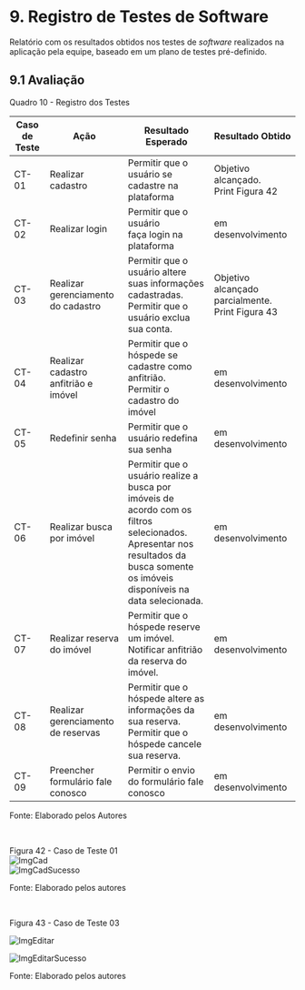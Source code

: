 # 9. Registro de Testes de Software

Relatório com os resultados obtidos nos testes de _software_ realizados na aplicação pela equipe, baseado em um plano de testes pré-definido.

## 9.1 Avaliação

Quadro 10 - Registro dos Testes

|Caso de Teste |Ação                                 |Resultado Esperado                              |Resultado Obtido                    |
|--------------|-------------------------------------|------------------------------------------------|------------------------------------|
|CT-01         |Realizar cadastro                    |Permitir que o usuário se cadastre na plataforma|Objetivo alcançado. <br> Print Figura 42 |
|CT-02         |Realizar login                       |Permitir que o usuário faça login na plataforma |em desenvolvimento                  |
|CT-03         |Realizar gerenciamento do cadastro   |Permitir que o usuário altere suas informações cadastradas.<br> Permitir que o usuário exclua sua conta.|Objetivo alcançado parcialmente.<br>Print Figura 43 |
|CT-04         |Realizar cadastro anfitrião e imóvel |Permitir que o hóspede se cadastre como anfitrião.<br>Permitir o cadastro do imóvel  |em desenvolvimento|
|CT-05         |Redefinir senha                      |Permitir que o usuário redefina sua senha       |em desenvolvimento                  |
|CT-06         |Realizar busca por imóvel            |Permitir que o usuário realize a busca por imóveis de acordo com os filtros selecionados.<br>Apresentar nos resultados da busca somente os imóveis disponíveis na data selecionada.                               |em desenvolvimento                  |
|CT-07         |Realizar reserva do imóvel           |Permitir que o hóspede reserve um imóvel.<br>Notificar anfitrião da reserva do imóvel.|em desenvolvimento|
|CT-08         |Realizar gerenciamento de reservas   |Permitir que o hóspede altere as informações da sua reserva.<br>Permitir que o hóspede cancele sua reserva.|em desenvolvimento|
|CT-09         |Preencher formulário fale conosco    |Permitir o envio do formulário fale conosco     |em desenvolvimento                  |
Fonte: Elaborado pelos Autores

<br>

Figura 42 - Caso de Teste 01
<br>
![ImgCad](https://user-images.githubusercontent.com/89617881/168495789-7ed335ca-89b5-4318-b6fb-cf1dc158fa50.png)
<br>
![ImgCadSucesso](https://user-images.githubusercontent.com/89617881/168495915-807bc5af-e365-4bd1-824d-5cc80c5788be.png)

Fonte: Elaborado pelos autores

<br>

Figura 43 - Caso de Teste 03

![ImgEditar](https://user-images.githubusercontent.com/89617881/168496040-fdc8e1fe-a8df-4c86-ab62-397d6a6604bd.png)

![ImgEditarSucesso](https://user-images.githubusercontent.com/89617881/168496105-d0538229-4343-43a8-a67c-9061a554d1ca.png)

Fonte: Elaborado pelos autores

